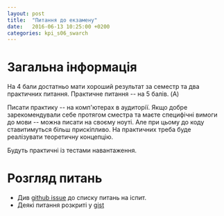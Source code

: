 ```yaml
---
layout: post
title:  "Питання до екзамену"
date:   2016-06-13 10:25:00 +0200
categories: kpi_s06_swarch
---
```


# Загальна інформація

На 4 бали достатньо мати хороший результат за семестр та два практичних питання.
Практичне питання -- на  5 балів. (A)

Писати практику -- на комп'ютерах в аудиторії. Якщо добре зарекомендували себе протягом сместра та маєте специфічні вимоги до мови -- можна писати на своєму ноуті. Але при цьому до коду ставитимуться більш прискіпливо.
На практичних треба буде реалізувати теоретичну концепцію.

Будуть практичні із тестами навантаження.

# Розгляд питань

- Див [github issue](https://github.com/HowProgrammingWorks/Letters/issues/1) до списку питань на іспит.
- Деякі питання розкриті у [gist](https://bitbucket.org/snippets/anxolerd/b6jXX/software-architecture-exam)

